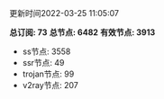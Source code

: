 更新时间2022-03-25 11:05:07

**总订阅: 73**
**总节点: 6482**
**有效节点: 3913**
- ss节点: 3558
- ssr节点: 49
- trojan节点: 99
- v2ray节点: 207
